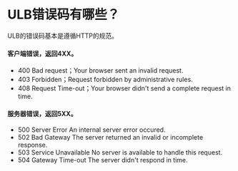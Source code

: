 # ULB错误码有哪些？

ULB的错误码基本是遵循HTTP的规范。

#### 客户端错误，返回4XX。

* 400 Bad request；Your browser sent an invalid request.
* 403 Forbidden；Request forbidden by administrative rules.
* 408 Request Time-out；Your browser didn't send a complete request in time.

#### 服务器错误，返回5XX。

* 500 Server Error An internal server error occured.
* 502 Bad Gateway The server returned an invalid or incomplete response.
* 503 Service Unavailable No server is available to handle this request.
* 504 Gateway Time-out The server didn't respond in time.

